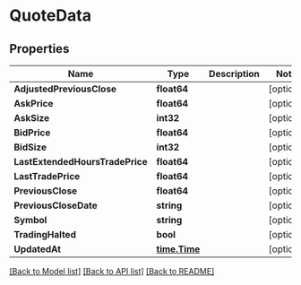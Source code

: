 # QuoteData

## Properties

Name | Type | Description | Notes
------------ | ------------- | ------------- | -------------
**AdjustedPreviousClose** | **float64** |  | [optional] 
**AskPrice** | **float64** |  | [optional] 
**AskSize** | **int32** |  | [optional] 
**BidPrice** | **float64** |  | [optional] 
**BidSize** | **int32** |  | [optional] 
**LastExtendedHoursTradePrice** | **float64** |  | [optional] 
**LastTradePrice** | **float64** |  | [optional] 
**PreviousClose** | **float64** |  | [optional] 
**PreviousCloseDate** | **string** |  | [optional] 
**Symbol** | **string** |  | [optional] 
**TradingHalted** | **bool** |  | [optional] 
**UpdatedAt** | [**time.Time**](time.Time.md) |  | [optional] 

[[Back to Model list]](../README.md#documentation-for-models) [[Back to API list]](../README.md#documentation-for-api-endpoints) [[Back to README]](../README.md)


